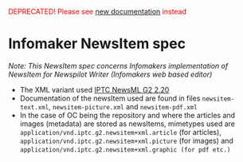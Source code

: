 <span style="color:red">DEPRECATED! Please see [new documentation](https://docs.writer.infomaker.io/format/imnml-overview.html) instead</span>

# Infomaker NewsItem spec
*Note: This NewsItem spec concerns Infomakers implementation of NewsItem for Newspilot Writer (Infomakers web based editor)*

- The XML variant used [IPTC NewsML G2 2.20](https://iptc.org/standards/newsml-g2/)
- Documentation of the newsItem used are found in files `newsitem-text.xml`, `newsitem-picture.xml` and `newsitem-pdf.xml`
- In the case of OC being the repository and where the articles and images (metadata) are stored as newsItems, mimetypes used are `application/vnd.iptc.g2.newsitem+xml.article` (for articles), `application/vnd.iptc.g2.newsitem+xml.picture` (for images) and `application/vnd.iptc.g2.newsitem+xml.graphic (for pdf etc.)`
